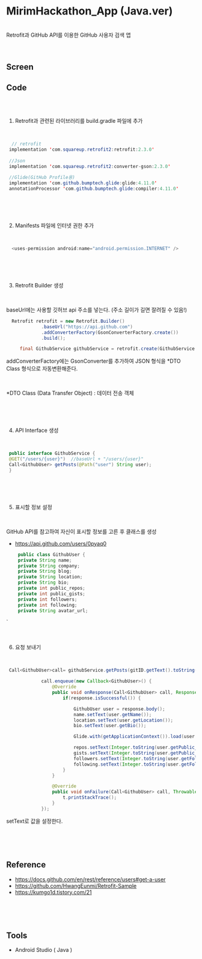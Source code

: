 # MirimHackathon_App (Java.ver)
<br>
Retrofit과 GitHub API를 이용한 GitHub 사용자 검색 앱
<br>
<br>
<br>

## Screen


## Code
<br>
<br>

1. Retrofit과 관련된 라이브러리를 build.gradle 파일에 추가
<br>

   ```java
     // retrofit
    implementation 'com.squareup.retrofit2:retrofit:2.3.0'
    
    //Json
    implementation 'com.squareup.retrofit2:converter-gson:2.3.0'
    
    //Glide(GitHub Profile용)
    implementation 'com.github.bumptech.glide:glide:4.11.0'
    annotationProcessor 'com.github.bumptech.glide:compiler:4.11.0'
   ```
 <br>
 <br>
 <br>

2. Manifests 파일에 인터넷 권한 추가
<br>

   ```java
     <uses-permission android:name="android.permission.INTERNET" />
   ```
   
 <br>
 <br>
 <br>

3. Retrofit Builder 생성
<br>

baseUrl에는 사용할 깃허브 api 주소를 넣는다. (주소 길이가 길면 잘려질 수 있음!)

   ```java
     Retrofit retrofit = new Retrofit.Builder()
                .baseUrl("https://api.github.com")
                .addConverterFactory(GsonConverterFactory.create())
                .build();

        final GithubService githubService = retrofit.create(GithubService.class);
   ```
addConverterFactory에는 GsonConverter를 추가하여 JSON 형식을 *DTO Class 형식으로 자동변환해준다.

<br>

*DTO Class (Data Transfer Object) : 데이터 전송 객체

  
   
 <br>
 <br>
 <br>

4. API Interface 생성
<br>

   ```java
    public interface GithubService {
    @GET("/users/{user}")  //baseUrl + "/users/{user}"
    Call<GithubUser> getPosts(@Path("user") String user);
    }
  ```

 <br>
 <br>
 <br>

5. 표시할 정보 설정
<br>

GitHub API를 참고하여 자신이 표시할 정보를 고른 후 클래스를 생성
- https://api.github.com/users/0pyaq0



   ```java
    public class GithubUser {
    private String name;
    private String company;
    private String blog;
    private String location;
    private String bio;
    private int public_repos;
    private int public_gists;
    private int followers;
    private int following;
    private String avatar_url;
  ```

`<br>
 <br>
 <br>

6. 요청 보내기
<br>

   ```java
    Call<GithubUser>call= githubService.getPosts(gitID.getText().toString());

                call.enqueue(new Callback<GithubUser>() {
                    @Override
                    public void onResponse(Call<GithubUser> call, Response<GithubUser> response) {
                        if(response.isSuccessful()) {

                            GithubUser user = response.body();
                            name.setText(user.getName());
                            location.setText(user.getLocation());
                            bio.setText(user.getBio());

                            Glide.with(getApplicationContext()).load(user.getAvatar_url()).into(profile);

                            repos.setText(Integer.toString(user.getPublic_repos()));
                            gists.setText(Integer.toString(user.getPublic_gists()));
                            followers.setText(Integer.toString(user.getFollowers()));
                            following.setText(Integer.toString(user.getFollowing()));
                        }
                    }

                    @Override
                    public void onFailure(Call<GithubUser> call, Throwable t) {
                        t.printStackTrace();
                    }
                });
  ```
  
  setText로 값을 설정한다.
  
<br>
<br>
<br>

## Reference
- https://docs.github.com/en/rest/reference/users#get-a-user
- https://github.com/HwangEunmi/Retrofit-Sample
- https://kumgo1d.tistory.com/21
  
  
<br>
<br>
<br>

## Tools
- Android Studio ( Java )
